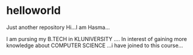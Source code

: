 # helloworld
Just another repository
Hi...I am Hasma...
 
 I am pursing my B.TECH in KLUNIVERSITY ....
 In interest of gaining more knowledge about COMPUTER SCIENCE ...i have joined to this course...

